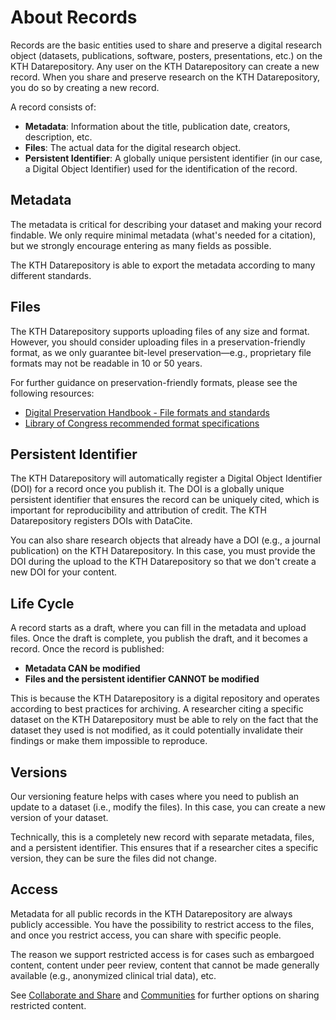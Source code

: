 # About Records

Records are the basic entities used to share and preserve a digital research object (datasets, publications, software, posters, presentations, etc.) on the KTH Datarepository. Any user on the KTH Datarepository can create a new record. When you share and preserve research on the KTH Datarepository, you do so by creating a new record.

A record consists of:

- **Metadata**: Information about the title, publication date, creators, description, etc.
- **Files**: The actual data for the digital research object.
- **Persistent Identifier**: A globally unique persistent identifier (in our case, a Digital Object Identifier) used for the identification of the record.

## Metadata

The metadata is critical for describing your dataset and making your record findable. We only require minimal metadata (what's needed for a citation), but we strongly encourage entering as many fields as possible.

The KTH Datarepository is able to export the metadata according to many different standards.

## Files

The KTH Datarepository supports uploading files of any size and format. However, you should consider uploading files in a preservation-friendly format, as we only guarantee bit-level preservation—e.g., proprietary file formats may not be readable in 10 or 50 years.

For further guidance on preservation-friendly formats, please see the following resources:

- [Digital Preservation Handbook - File formats and standards](https://www.dpconline.org/handbook)
- [Library of Congress recommended format specifications](https://www.loc.gov/preservation/resources/rfs/)

## Persistent Identifier

The KTH Datarepository will automatically register a Digital Object Identifier (DOI) for a record once you publish it. The DOI is a globally unique persistent identifier that ensures the record can be uniquely cited, which is important for reproducibility and attribution of credit. The KTH Datarepository registers DOIs with DataCite.

You can also share research objects that already have a DOI (e.g., a journal publication) on the KTH Datarepository. In this case, you must provide the DOI during the upload to the KTH Datarepository so that we don't create a new DOI for your content.

## Life Cycle

A record starts as a draft, where you can fill in the metadata and upload files. Once the draft is complete, you publish the draft, and it becomes a record. Once the record is published:

- **Metadata CAN be modified**
- **Files and the persistent identifier CANNOT be modified**

This is because the KTH Datarepository is a digital repository and operates according to best practices for archiving. A researcher citing a specific dataset on the KTH Datarepository must be able to rely on the fact that the dataset they used is not modified, as it could potentially invalidate their findings or make them impossible to reproduce.

## Versions

Our versioning feature helps with cases where you need to publish an update to a dataset (i.e., modify the files). In this case, you can create a new version of your dataset.

Technically, this is a completely new record with separate metadata, files, and a persistent identifier. This ensures that if a researcher cites a specific version, they can be sure the files did not change.

## Access

Metadata for all public records in the KTH Datarepository are always publicly accessible. You have the possibility to restrict access to the files, and once you restrict access, you can share with specific people.

The reason we support restricted access is for cases such as embargoed content, content under peer review, content that cannot be made generally available (e.g., anonymized clinical trial data), etc.

See [Collaborate and Share](#) and [Communities](#) for further options on sharing restricted content.
